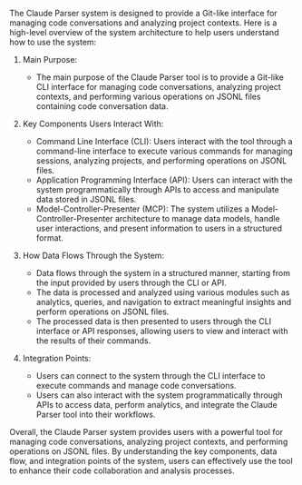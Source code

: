 The Claude Parser system is designed to provide a Git-like interface for managing code conversations and analyzing project contexts. Here is a high-level overview of the system architecture to help users understand how to use the system:

1. Main Purpose:
   - The main purpose of the Claude Parser tool is to provide a Git-like CLI interface for managing code conversations, analyzing project contexts, and performing various operations on JSONL files containing code conversation data.

2. Key Components Users Interact With:
   - Command Line Interface (CLI): Users interact with the tool through a command-line interface to execute various commands for managing sessions, analyzing projects, and performing operations on JSONL files.
   - Application Programming Interface (API): Users can interact with the system programmatically through APIs to access and manipulate data stored in JSONL files.
   - Model-Controller-Presenter (MCP): The system utilizes a Model-Controller-Presenter architecture to manage data models, handle user interactions, and present information to users in a structured format.

3. How Data Flows Through the System:
   - Data flows through the system in a structured manner, starting from the input provided by users through the CLI or API.
   - The data is processed and analyzed using various modules such as analytics, queries, and navigation to extract meaningful insights and perform operations on JSONL files.
   - The processed data is then presented to users through the CLI interface or API responses, allowing users to view and interact with the results of their commands.

4. Integration Points:
   - Users can connect to the system through the CLI interface to execute commands and manage code conversations.
   - Users can also interact with the system programmatically through APIs to access data, perform analytics, and integrate the Claude Parser tool into their workflows.

Overall, the Claude Parser system provides users with a powerful tool for managing code conversations, analyzing project contexts, and performing operations on JSONL files. By understanding the key components, data flow, and integration points of the system, users can effectively use the tool to enhance their code collaboration and analysis processes.